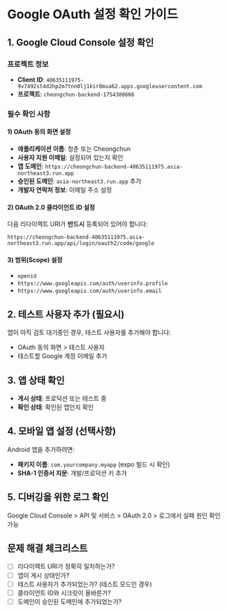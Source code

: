# Google OAuth 설정 확인 가이드

## 1. Google Cloud Console 설정 확인

### 프로젝트 정보
- **Client ID**: `40635111975-9v7492st4d2hp2m7tnn0lj1kir8mua62.apps.googleusercontent.com`
- **프로젝트**: `cheongchun-backend-1754380666`

### 필수 확인 사항

#### 1) OAuth 동의 화면 설정
- **애플리케이션 이름**: 청춘 또는 Cheongchun
- **사용자 지원 이메일**: 설정되어 있는지 확인
- **앱 도메인**: `https://cheongchun-backend-40635111975.asia-northeast3.run.app`
- **승인된 도메인**: `asia-northeast3.run.app` 추가
- **개발자 연락처 정보**: 이메일 주소 설정

#### 2) OAuth 2.0 클라이언트 ID 설정
다음 리다이렉트 URI가 **반드시** 등록되어 있어야 합니다:

```
https://cheongchun-backend-40635111975.asia-northeast3.run.app/api/login/oauth2/code/google
```

#### 3) 범위(Scope) 설정
- `openid`
- `https://www.googleapis.com/auth/userinfo.profile`
- `https://www.googleapis.com/auth/userinfo.email`

## 2. 테스트 사용자 추가 (필요시)
앱이 아직 검토 대기중인 경우, 테스트 사용자를 추가해야 합니다:
- OAuth 동의 화면 > 테스트 사용자
- 테스트할 Google 계정 이메일 추가

## 3. 앱 상태 확인
- **게시 상태**: 프로덕션 또는 테스트 중
- **확인 상태**: 확인된 앱인지 확인

## 4. 모바일 앱 설정 (선택사항)
Android 앱을 추가하려면:
- **패키지 이름**: `com.yourcompany.myapp` (expo 빌드 시 확인)
- **SHA-1 인증서 지문**: 개발/프로덕션 키 추가

## 5. 디버깅을 위한 로그 확인
Google Cloud Console > API 및 서비스 > OAuth 2.0 > 로그에서 실패 원인 확인 가능

## 문제 해결 체크리스트
- [ ] 리다이렉트 URI가 정확히 일치하는가?
- [ ] 앱이 게시 상태인가?
- [ ] 테스트 사용자가 추가되었는가? (테스트 모드인 경우)
- [ ] 클라이언트 ID와 시크릿이 올바른가?
- [ ] 도메인이 승인된 도메인에 추가되었는가?